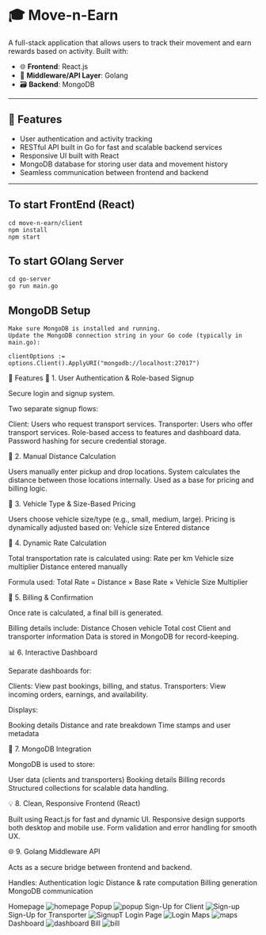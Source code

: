 # 🎓 Move-n-Earn 

A full-stack application that allows users to track their movement and earn rewards based on activity. Built with:

- 🌐 **Frontend**: React.js  
- 🔧 **Middleware/API Layer**: Golang  
- 🗃️ **Backend**: MongoDB  

---

## 🚀 Features

- User authentication and activity tracking
- RESTful API built in Go for fast and scalable backend services
- Responsive UI built with React
- MongoDB database for storing user data and movement history
- Seamless communication between frontend and backend

---

## To start FrontEnd (React)
```
cd move-n-earn/client
npm install
npm start
```

## To start GOlang Server
```
cd go-server
go run main.go
```
## MongoDB Setup
```
Make sure MongoDB is installed and running.
Update the MongoDB connection string in your Go code (typically in main.go):

clientOptions := options.Client().ApplyURI("mongodb://localhost:27017")
```


🔧 Features
🔐 1. User Authentication & Role-based Signup

Secure login and signup system.

Two separate signup flows:

Client: Users who request transport services.
Transporter: Users who offer transport services.
Role-based access to features and dashboard data.
Password hashing for secure credential storage.

🧭 2. Manual Distance Calculation

Users manually enter pickup and drop locations.
System calculates the distance between those locations internally.
Used as a base for pricing and billing logic.

🚚 3. Vehicle Type & Size-Based Pricing

Users choose vehicle size/type (e.g., small, medium, large).
Pricing is dynamically adjusted based on:
Vehicle size
Entered distance

💸 4. Dynamic Rate Calculation

Total transportation rate is calculated using:
Rate per km
Vehicle size multiplier
Distance entered manually

Formula used:
Total Rate = Distance × Base Rate × Vehicle Size Multiplier

🧾 5. Billing & Confirmation

Once rate is calculated, a final bill is generated.

Billing details include:
Distance
Chosen vehicle
Total cost
Client and transporter information
Data is stored in MongoDB for record-keeping.

📊 6. Interactive Dashboard

Separate dashboards for:

Clients: View past bookings, billing, and status.
Transporters: View incoming orders, earnings, and availability.

Displays:

Booking details
Distance and rate breakdown
Time stamps and user metadata

📁 7. MongoDB Integration

MongoDB is used to store:

User data (clients and transporters)
Booking details
Billing records
Structured collections for scalable data handling.

💡 8. Clean, Responsive Frontend (React)

Built using React.js for fast and dynamic UI.
Responsive design supports both desktop and mobile use.
Form validation and error handling for smooth UX.

🌐 9. Golang Middleware API

Acts as a secure bridge between frontend and backend.

Handles:
Authentication logic
Distance & rate computation
Billing generation
MongoDB communication

Homepage
![homepage](https://github.com/user-attachments/assets/3caa8f59-0c0d-4b0b-a4e0-a4202b8849e5)
Popup
![popup](https://github.com/user-attachments/assets/5cdd1789-3dac-4036-907b-090cac20d9e9)
Sign-Up for Client
![Sign-up](https://github.com/user-attachments/assets/4ad83139-826b-4136-a1db-e9f4b1c5ffc0)
Sign-Up for Transporter 
![SignupT](https://github.com/user-attachments/assets/61a8e773-5b06-4373-a743-eed9fe58a0e2)
Login Page
![Login](https://github.com/user-attachments/assets/ffc827a4-c518-443f-a1c9-08a3089a475e)
Maps
![maps](https://github.com/user-attachments/assets/4d26d189-93e0-4ba0-b1ab-f2fc9c5ecdc4)
Dashboard
![dashboard](https://github.com/user-attachments/assets/660958a3-ad53-4d60-8d28-c62f10b4fe51)
Bill
![bill](https://github.com/user-attachments/assets/963625a8-d21e-428c-b46e-94bed7311cda)


